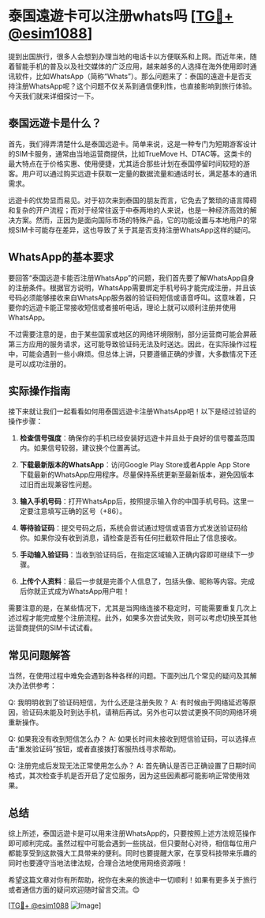# 泰国遠遊卡可以注册whats吗 [[TG💪+ @esim1088](https://t.me/s/esim1088)]

提到出国旅行，很多人会想到办理当地的电话卡以方便联系和上网。而近年来，随着智能手机的普及以及社交媒体的广泛应用，越来越多的人选择在海外使用即时通讯软件，比如WhatsApp（简称“Whats”）。那么问题来了：泰国的遠遊卡是否支持注册WhatsApp呢？这个问题不仅关系到通信便利性，也直接影响到旅行体验。今天我们就来详细探讨一下。

## 泰国远遊卡是什么？

首先，我们得弄清楚什么是泰国远遊卡。简单来说，这是一种专门为短期游客设计的SIM卡服务，通常由当地运营商提供，比如TrueMove H、DTAC等。这类卡的最大特点在于价格实惠、使用便捷，尤其适合那些计划在泰国停留时间较短的游客。用户可以通过购买远遊卡获取一定量的数据流量和通话时长，满足基本的通讯需求。

远遊卡的优势显而易见。对于初次来到泰国的朋友而言，它免去了繁琐的语言障碍和复杂的开户流程；而对于经常往返于中泰两地的人来说，也是一种经济高效的解决方案。然而，正因为是面向国际市场的特殊产品，它的功能设置与本地用户的常规SIM卡可能存在差异，这也导致了关于其是否支持注册WhatsApp这样的疑问。

## WhatsApp的基本要求

要回答“泰国远遊卡能否注册WhatsApp”的问题，我们首先要了解WhatsApp自身的注册条件。根据官方说明，WhatsApp需要绑定手机号码才能完成注册，并且该号码必须能够接收来自WhatsApp服务器的验证码短信或语音呼叫。这意味着，只要你的远遊卡能正常接收短信或者接听电话，理论上就可以顺利注册并使用WhatsApp。

不过需要注意的是，由于某些国家或地区的网络环境限制，部分运营商可能会屏蔽第三方应用的服务请求，这可能导致验证码无法及时送达。因此，在实际操作过程中，可能会遇到一些小麻烦。但总体上讲，只要遵循正确的步骤，大多数情况下还是可以成功注册的。

## 实际操作指南

接下来就让我们一起看看如何用泰国远遊卡注册WhatsApp吧！以下是经过验证的操作步骤：

1. **检查信号强度**：确保你的手机已经安装好远遊卡并且处于良好的信号覆盖范围内。如果信号较弱，建议换个位置再试。
   
2. **下载最新版本的WhatsApp**：访问Google Play Store或者Apple App Store下载最新的WhatsApp应用程序。尽量保持系统更新至最新版本，避免因版本过旧而出现兼容性问题。

3. **输入手机号码**：打开WhatsApp后，按照提示输入你的中国手机号码。这里一定要注意填写正确的区号（+86）。

4. **等待验证码**：提交号码之后，系统会尝试通过短信或语音方式发送验证码给你。如果你没有收到消息，请检查是否有任何拦截软件阻止了信息接收。

5. **手动输入验证码**：当收到验证码后，在指定区域输入正确内容即可继续下一步骤。

6. **上传个人资料**：最后一步就是完善个人信息了，包括头像、昵称等内容。完成后你就正式成为WhatsApp用户啦！

需要注意的是，在某些情况下，尤其是当网络连接不稳定时，可能需要重复几次上述过程才能完成整个注册流程。此外，如果多次尝试失败，则可以考虑切换至其他运营商提供的SIM卡试试看。

## 常见问题解答

当然，在使用过程中难免会遇到各种各样的问题。下面列出几个常见的疑问及其解决办法供参考：

Q: 我明明收到了验证码短信，为什么还是注册失败？
A: 有时候由于网络延迟等原因，验证码未能及时到达手机，请稍后再试。另外也可以尝试更换不同的网络环境重新操作。

Q: 如果我没有收到短信怎么办？
A: 如果长时间未接收到短信验证码，可以选择点击“重发验证码”按钮，或者直接拨打客服热线寻求帮助。

Q: 注册完成后发现无法正常使用怎么办？
A: 首先确认是否已正确设置了日期时间格式，其次检查手机是否开启了定位服务，因为这些因素都可能影响正常使用效果。

## 总结

综上所述，泰国远遊卡是可以用来注册WhatsApp的，只要按照上述方法规范操作即可顺利完成。虽然过程中可能会遇到一些挑战，但只要耐心对待，相信每位用户都能享受到这款强大工具带来的便利。同时也要提醒大家，在享受科技带来乐趣的同时也要遵守当地法律法规，合理合法地使用网络资源哦！

希望这篇文章对你有所帮助，祝你在未来的旅途中一切顺利！如果有更多关于旅行或者通信方面的疑问欢迎随时留言交流。😊

[[TG💪+ @esim1088](https://t.me/s/esim1088) ![Image](https://i.postimg.cc/4NQfJmqS/Snipaste-2025-05-13-00-14-12.png)]